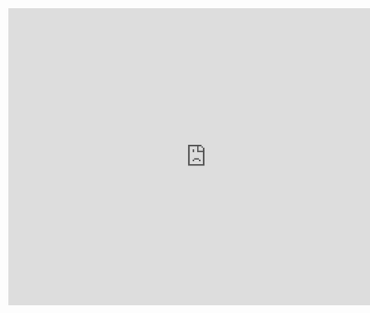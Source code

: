 <iframe src="https://calendar.google.com/calendar/embed?src=rccdtfnnv4q4en052rbdvqfpjo%40group.calendar.google.com&ctz=Asia%2FColombo" style="border: 0" width="800" height="600" frameborder="0" scrolling="no"></iframe>
